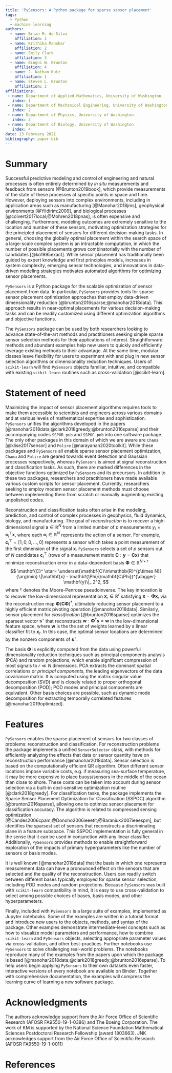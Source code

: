 ```yaml
---
title: 'PySensors: A Python package for sparse sensor placement'
tags:
  - Python
  - machine learning
authors:
  - name: Brian M. de Silva
    affiliation: 1
  - name: Krithika Manohar
    affiliation: 2
  - name: Emily Clark
    affiliation: 3
  - name: Bingni W. Brunton
    affiliation: 4
  - name: J. Nathan Kutz
    affiliation: 1
  - name: Steven L. Brunton
    affiliation: 2
affiliations:
 - name: Department of Applied Mathematics, University of Washington
   index: 1
 - name: Department of Mechanical Engineering, University of Washington
   index: 2
 - name: Department of Physics, University of Washington
   index: 3
 - name: Department of Biology, University of Washington
   index: 4
date: 13 February 2021
bibliography: paper.bib
---
```



# Summary

Successful predictive modeling and control of engineering and natural processes is often entirely determined by *in situ* measurements and feedback from sensors [@Brunton2019book], which provide measurements of the state of these processes at specific points in space and time.
However, deploying sensors into complex environments, including in application areas such as manufacturing [@Manohar2018jms], geophysical environments [@Yildirim:2009], and biological processes [@colvert2017local;@Mohren2018pnas], is often expensive and challenging. 
Furthermore, modeling outcomes are extremely sensitive to the location and number of these sensors, motivating optimization strategies for the principled placement of sensors for different decision-making tasks.
In general, choosing the globally optimal placement within the search space of a large-scale complex system is an intractable computation, in which the number of possible placements grows combinatorially with the number of candidates [@ko1995exact]. 
While sensor placement has traditionally been guided by expert knowledge and first principles models, increases in system complexity, emerging sensor technologies, and innovations in data-driven modeling strategies motivates automated algorithms for optimizing sensor placements.

`PySensors` is a Python package for the scalable optimization of sensor placement from data. In particular, `PySensors` provides tools for sparse sensor placement optimization approaches that employ data-driven dimensionality reduction  [@brunton2016sparse;@manohar2018data]. This approach results in near-optimal placements for various decision-making tasks and can be readily customized using different optimization algorithms and objective functions.

The `PySensors` package can be used by both researchers looking to advance state-of-the-art methods and practitioners seeking simple sparse sensor selection methods for their applications of interest.
Straightforward methods and abundant examples help new users to quickly and efficiently leverage existing methods to their advantage.
At the same time, modular classes leave flexibility for users to experiment with and plug in new sensor selection algorithms or dimensionality reduction techniques.
Users of `scikit-learn` will find `PySensors` objects familiar, intuitive, and compatible with existing `scikit-learn` routines such as cross-validation [@scikit-learn].

# Statement of need
Maximizing the impact of sensor placement algorithms requires tools to make them accessible to scientists and engineers across various domains and at various levels of mathematical expertise and sophistication. `PySensors` unifies the algorithms developed in the papers [@manohar2018data;@clark2018greedy;@brunton2016sparse] and their accompanying codes `SSPOR_pub` and `SSPOC_pub` into one software package. The only other packages in this domain of which we are aware are `Chama` [@klise2017sensor] and `Polire` [@narayanan2020toolkit]. While these packages and `PySensors` all enable sparse sensor placement optimization, `Chama` and `Polire` are geared towards event detection and Gaussian processes respectively, whereas `PySensors` is aimed at signal reconstruction and classification tasks.
As such, there are marked differences in the objective functions optimized by `PySensors` and its precursors.
In addition to these two packages, researchers and practitioners have made available various custom scripts for sensor placement. 
Currently, researchers seeking to employ modern sensor placement methods must choose between implementing them from scratch or manually augmenting existing unpolished codes.

Reconstruction and classification tasks often arise in the modeling, prediction, and control of complex processes in geophysics, fluid dynamics, biology, and manufacturing. 
The goal of _reconstruction_ is to recover a high-dimensional signal $\mathbf{x}\in\mathbb{R}^N$ from a limited number of $p$ measurements $y_ i = \mathbf{c}_ i^\top \mathbf{x}$, where each $\mathbf{c}_ i \in \mathbb{R}^N$ represents the action of a sensor. For example, $\mathbf{c}_ i^\top = [1, 0, 0, \dots, 0]$ represents a sensor which takes a point measurement of the first dimension of the signal $\mathbf{x}$.  `PySensors` selects a set of $p$ sensors out of $N$ candidates $\mathbf{c}_ i^\top$ (rows of a measurement matrix $\mathbf{C}:\mathbf{y} = \mathbf{Cx}$) that minimize reconstruction error in a data-dependent basis $\mathbf{\Phi}\in\mathbb{R}^{N\times r}$
$$  \mathbf{C}^ \star=  \underset{\mathbf{C}\in\mathbb{R}^{p\times N}}{\arg\min} \|\mathbf{x} - \mathbf{\Phi}(\mathbf{C\Phi})^{\dagger} \mathbf{y}\|_ 2^2, $$
where $\dagger$ denotes the Moore-Penrose pseudoinverse. The key innovation is to recover the low-dimensional representation $\mathbf{x}_ r \in \mathbb{R}^r$ satisfying $\mathbf{x} = \mathbf{\Phi x}_ r$ via the reconstruction map $\mathbf{\Phi}(\mathbf{C\Phi})^{\dagger}$, ultimately reducing sensor placement to a highly efficient matrix pivoting operation [@manohar2018data]. Similarly, sensor placement for _classification_ [@brunton2016sparse] optimizes the sparsest vector $\mathbf{s}^ \star$ that reconstructs $\mathbf{w}: \mathbf{\Phi}^\dagger\mathbf{s} = \mathbf{w}$ in the low-dimensional feature space, where $\mathbf{w}$ is the the set of weights learned by a linear classifier fit to $\mathbf{x}_ r$.
In this case, the optimal sensor locations are determined by the nonzero components of $\mathbf{s}^ \star$.

The basis $\mathbf{\Phi}$ is explicitly computed from the data using powerful dimensionality reduction techniques such as principal components analysis (PCA) and random projections, which enable significant compression of most signals to $r\ll N$ dimensions. PCA extracts the dominant spatial correlations or _principal components_, the leading eigenvectors of the data covariance matrix. It is computed using the matrix singular value decomposition (SVD) and is closely related to proper orthogonal decomposition (POD); POD modes and principal components are equivalent. 
Other basis choices are possible, such as dynamic mode decomposition for extracting temporally correlated features [@manohar2019optimized].




# Features

`PySensors` enables the sparse placement of sensors for two classes of problems: reconstruction and classification.
For reconstruction problems the package implements a unified `SensorSelector` class, with methods for efficiently analyzing the effects that data or sensor quantity have on reconstruction performance [@manohar2018data]. 
Sensor selection is based on the computationally efficient QR algorithm.
Often different sensor locations impose variable costs, e.g. if measuring sea-surface temperature, it may be more expensive to place buoys/sensors in the middle of the ocean than close to shore.
These costs can be taken into account during sensor selection via a built-in cost-sensitive optimization routine [@clark2018greedy].
For classification tasks, the package implements the Sparse Sensor Placement Optimization for Classification (SSPOC) algorithm [@brunton2016sparse], allowing one to optimize sensor placement for classification accuracy. 
The algorithm is related to compressed sensing optimization [@Candes2006cpam;@Donoho2006ieeetit;@Baraniuk2007ieeespm], but identifies the sparsest set of sensors that reconstructs a discriminating plane in a feature subspace. 
This SSPOC implementation is fully general in the sense that it can be used in conjunction with any linear classifier. 
Additionally, `PySensors` provides methods to enable straightforward exploration of the impacts of primary hyperparameters like the number of sensors or basis modes.

It is well known [@manohar2018data] that the basis in which one represents measurement data can have a pronounced effect on the sensors that are selected and the quality of the reconstruction. 
Users can readily switch between different bases typically employed for sparse sensor selection, including POD modes and random projections.
Because `PySensors` was built with `scikit-learn` compatibility in mind, it is easy to use cross-validation to select among possible choices of bases, basis modes, and other hyperparameters.

Finally, included with `PySensors` is a large suite of examples, implemented as Jupyter notebooks.
Some of the examples are written in a tutorial format and introduce new users to the objects, methods, and syntax of the package.
Other examples demonstrate intermediate-level concepts such as how to visualize model parameters and performance, how to combine `scikit-learn` and `PySensors` objects, selecting appropriate parameter values via cross-validation, and other best-practices.
Further notebooks use `PySensors` to solve challenging real-world problems.
The notebooks reproduce many of the examples from the papers upon which the package is based [@manohar2018data;@clark2018greedy;@brunton2016sparse].
To help users begin applying `PySensors` to their own datasets even faster, interactive versions of every notebook are available on Binder.
Together with comprehensive documentation, the examples will compress the learning curve of learning a new software package. 

# Acknowledgments
The authors acknowledge support from the Air Force Office of Scientific Research (AFOSR FA9550-19-1-0386) and The Boeing Corporation. The work of KM is supported by the National Science Foundation Mathematical Sciences Postdoctoral Research Fellowship (award 1803663). JNK acknowledges support from the Air Force Office of Scientific Research (AFOSR FA9550-19-1-0011)

# References